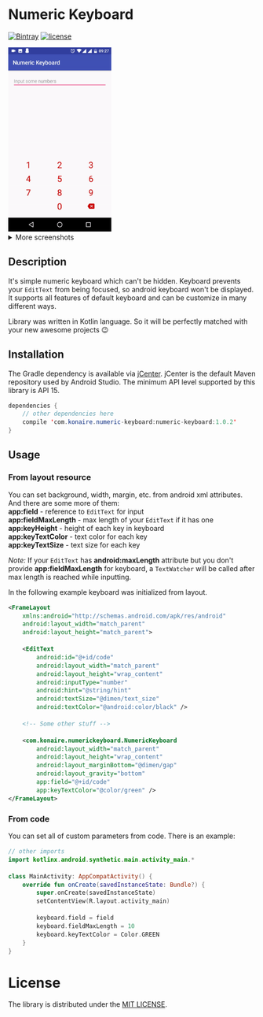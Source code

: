 # Numeric Keyboard
[![Bintray](https://api.bintray.com/packages/konaire/maven/numeric-keyboard/images/download.svg)](https://bintray.com/konaire/maven/numeric-keyboard)
[![license](https://img.shields.io/github/license/mashape/apistatus.svg)](https://github.com/konaire/NumericKeyboard/blob/master/LICENSE.txt)

<img src="img/keyboard-input.gif" alt="Example" width="210"/>
<details>
  <summary>More screenshots</summary>
  <img src="img/keyboard-custom.png" alt="Custom keyboard" width="210"/>
  <img src="img/keyboard-very-custom.png" alt="Very custom keyboard" width="210"/>
</details>

## Description
It's simple numeric keyboard which can't be hidden. Keyboard prevents your `EditText` from being focused, so android keyboard won't be displayed. It supports all features of default keyboard and can be customize in many different ways.

Library was written in Kotlin language. So it will be perfectly matched with your new awesome projects :wink:

## Installation
The Gradle dependency is available via [jCenter](https://bintray.com/konaire/maven/numeric-keyboard). jCenter is the default Maven repository used by Android Studio. The minimum API level supported by this library is API 15.

```java
dependencies {
    // other dependencies here
    compile 'com.konaire.numeric-keyboard:numeric-keyboard:1.0.2'
}
```

## Usage
### From layout resource
You can set background, width, margin, etc. from android xml attributes. And there are some more of them:  
**app:field** - reference to `EditText` for input  
**app:fieldMaxLength** - max length of your `EditText` if it has one  
**app:keyHeight** - height of each key in keyboard  
**app:keyTextColor** - text color for each key  
**app:keyTextSize** - text size for each key

_Note:_ If your `EditText` has **android:maxLength** attribute but you don't provide **app:fieldMaxLength** for keyboard, a `TextWatcher` will be called after max length is reached while inputting.

In the following example keyboard was initialized from layout.

```xml
<FrameLayout
    xmlns:android="http://schemas.android.com/apk/res/android"
    android:layout_width="match_parent"
    android:layout_height="match_parent">

    <EditText
        android:id="@+id/code"
        android:layout_width="match_parent"
        android:layout_height="wrap_content"
        android:inputType="number"
        android:hint="@string/hint"
        android:textSize="@dimen/text_size"
        android:textColor="@android:color/black" />

    <!-- Some other stuff -->

    <com.konaire.numerickeyboard.NumericKeyboard
        android:layout_width="match_parent"
        android:layout_height="wrap_content"
        android:layout_marginBottom="@dimen/gap"
        android:layout_gravity="bottom"
        app:field="@+id/code"
        app:keyTextColor="@color/green" />
</FrameLayout>
```

### From code
You can set all of custom parameters from code. There is an example:

```kotlin
// other imports
import kotlinx.android.synthetic.main.activity_main.*

class MainActivity: AppCompatActivity() {
    override fun onCreate(savedInstanceState: Bundle?) {
        super.onCreate(savedInstanceState)
        setContentView(R.layout.activity_main)

        keyboard.field = field
        keyboard.fieldMaxLength = 10
        keyboard.keyTextColor = Color.GREEN
    }
}
```

# License
The library is distributed under the [MIT LICENSE](https://github.com/konaire/NumericKeyboard/blob/master/LICENSE.txt).
